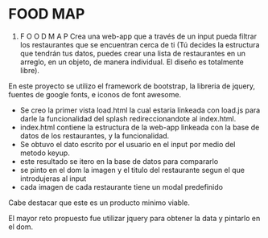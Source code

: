 # FOOD MAP

1. F O O D M A P
Crea una web-app que a través de un input pueda filtrar los restaurantes que se encuentran cerca de ti (Tú decides la estructura que tendrán tus datos, puedes crear una lista de restaurantes en un arreglo, en un objeto, de manera individual. El diseño es totalmente libre).

En este proyecto se utilizo el framework de bootstrap, la libreria de jquery, fuentes de google fonts, e iconos de font awesome.

- Se creo la primer vista load.html la cual estaria linkeada con load.js para darle la funcionalidad del splash redireccionandote al index.html.
- index.html contiene la estructura de la web-app linkeada con la base de datos de los restaurantes, y la funcionalidad.
- Se obtuvo el dato escrito por el usuario en el input por medio del metodo keyup.
- este resultado se itero en la base de datos para compararlo
- se pinto en el dom la imagen y el titulo del restaurante segun el que introdujeras al input
- cada imagen de cada restaurante tiene un modal predefinido

Cabe destacar que este es un producto minimo viable.

El mayor reto propuesto fue utilizar jquery para obtener la data y pintarlo en el dom.
